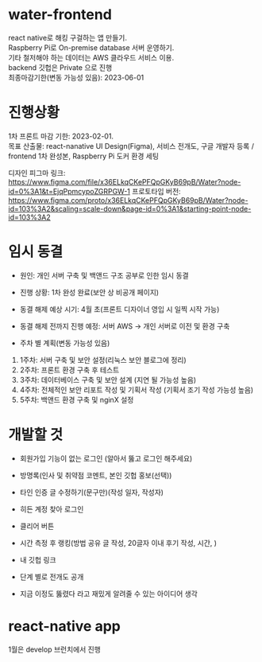# water-frontend
react native로 해킹 구걸하는 앱 만들기.    
Raspberry Pi로 On-premise database 서버 운영하기.  
기타 철저해야 하는 데이터는 AWS 클라우드 서비스 이용.   
backend 깃헙은 Private 으로 진행     
최종마감기한(변동 가능성 있음): 2023-06-01       

# 진행상황
1차 프론트 마감 기한: 2023-02-01.         
목표 산출물: react-nanative UI Design(Figma), 서비스 전개도, 구글 개발자 등록 / frontend 1차 완성본, Raspberry Pi 도커 환경 세팅   
   
디자인 피그마 링크: https://www.figma.com/file/x36ELkqCKePFQpGKyB69pB/Water?node-id=0%3A1&t=EjqPpmcypoZGRPGW-1
프로토타입 버전: https://www.figma.com/proto/x36ELkqCKePFQpGKyB69pB/Water?node-id=103%3A2&scaling=scale-down&page-id=0%3A1&starting-point-node-id=103%3A2    

# 임시 동결
- 원인: 개인 서버 구축 및 백앤드 구조 공부로 인한 임시 동결
- 진행 상황: 1차 완성 완료(보안 상 비공개 페이지)
- 동결 해제 예상 시기: 4월 초(프론트 디자이너 영입 시 일찍 시작 가능)
- 동결 해제 전까지 진행 예정: 서버 AWS -> 개인 서버로 이전 및 환경 구축   

- 주차 별 계획(변동 가능성 있음)
1) 1주차: 서버 구축 및 보안 설정(리눅스 보안 블로그에 정리)
2) 2주차: 프론트 환경 구축 후 테스트
3) 3주차: 데이터베이스 구축 및 보안 설계 (지연 될 가능성 높음)
4) 4주차: 전체적인 보안 리포트 작성 및 기획서 작성 (기획서 조기 작성 가능성 높음)
5) 5주차: 백앤드 환경 구축 및 nginX 설정

# 개발할 것
- 회원가입 기능이 없는 로그인 (알아서 뚫고 로그인 해주세요)
- 방명록(인사 및 취약점 코멘트, 본인 깃헙 홍보(선택))
- 타인 인증 글 수정하기(문구만)(작성 일자, 작성자)
- 히든 계정 찾아 로그인
- 클리어 버튼
- 시간 측정 후 랭킹(방법 공유 글 작성, 20글자 이내 후기 작성, 시간, )
- 내 깃헙 링크

- 단계 별로 전개도 공개
- 지금 이정도 뚫렸다 라고 재밌게 알려줄 수 있는 아이디어 생각

# react-native app
1월은 develop 브런치에서 진행

